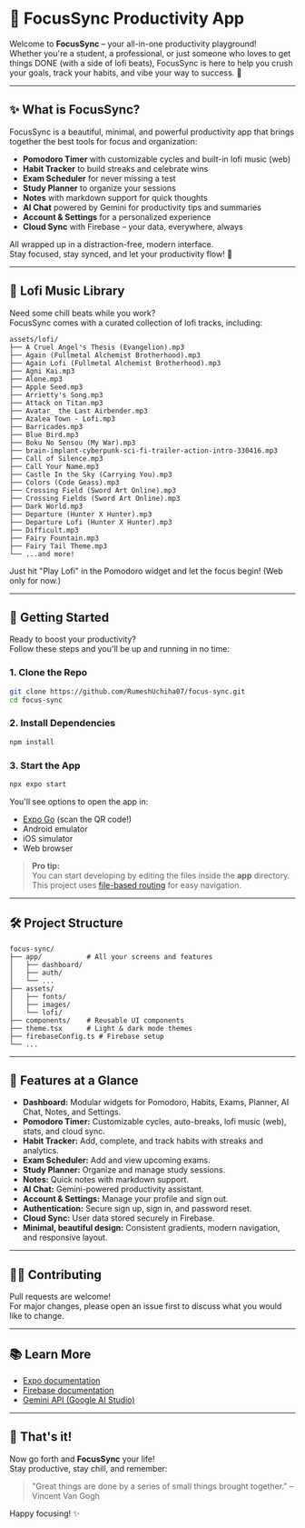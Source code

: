 
# 🎯 FocusSync Productivity App

Welcome to **FocusSync** – your all-in-one productivity playground!  
Whether you're a student, a professional, or just someone who loves to get things DONE (with a side of lofi beats), FocusSync is here to help you crush your goals, track your habits, and vibe your way to success. 🚀

---

## ✨ What is FocusSync?

FocusSync is a beautiful, minimal, and powerful productivity app that brings together the best tools for focus and organization:

- **Pomodoro Timer** with customizable cycles and built-in lofi music (web)
- **Habit Tracker** to build streaks and celebrate wins
- **Exam Scheduler** for never missing a test
- **Study Planner** to organize your sessions
- **Notes** with markdown support for quick thoughts
- **AI Chat** powered by Gemini for productivity tips and summaries
- **Account & Settings** for a personalized experience
- **Cloud Sync** with Firebase – your data, everywhere, always

All wrapped up in a distraction-free, modern interface.  
Stay focused, stay synced, and let your productivity flow! 🌊

---

## 🎵 Lofi Music Library

Need some chill beats while you work?  
FocusSync comes with a curated collection of lofi tracks, including:

```
assets/lofi/
├── A Cruel Angel's Thesis (Evangelion).mp3
├── Again (Fullmetal Alchemist Brotherhood).mp3
├── Again Lofi (Fullmetal Alchemist Brotherhood).mp3
├── Agni Kai.mp3
├── Alone.mp3
├── Apple Seed.mp3
├── Arrietty's Song.mp3
├── Attack on Titan.mp3
├── Avatar_ the Last Airbender.mp3
├── Azalea Town - Lofi.mp3
├── Barricades.mp3
├── Blue Bird.mp3
├── Boku No Sensou (My War).mp3
├── brain-implant-cyberpunk-sci-fi-trailer-action-intro-330416.mp3
├── Call of Silence.mp3
├── Call Your Name.mp3
├── Castle In the Sky (Carrying You).mp3
├── Colors (Code Geass).mp3
├── Crossing Field (Sword Art Online).mp3
├── Crossing Fields (Sword Art Online).mp3
├── Dark World.mp3
├── Departure (Hunter X Hunter).mp3
├── Departure Lofi (Hunter X Hunter).mp3
├── Difficult.mp3
├── Fairy Fountain.mp3
├── Fairy Tail Theme.mp3
└── ...and more!
```

Just hit "Play Lofi" in the Pomodoro widget and let the focus begin! (Web only for now.)

---

## 🚀 Getting Started

Ready to boost your productivity?  
Follow these steps and you'll be up and running in no time:

### 1. **Clone the Repo**

```bash
git clone https://github.com/RumeshUchiha07/focus-sync.git
cd focus-sync
```

### 2. **Install Dependencies**

```bash
npm install
```

### 3. **Start the App**

```bash
npx expo start
```

You'll see options to open the app in:

- [Expo Go](https://expo.dev/go) (scan the QR code!)
- Android emulator
- iOS simulator
- Web browser

> **Pro tip:**  
> You can start developing by editing the files inside the **app** directory.  
> This project uses [file-based routing](https://docs.expo.dev/router/introduction) for easy navigation.

---

## 🛠️ Project Structure

```
focus-sync/
├── app/           # All your screens and features
│   ├── dashboard/
│   ├── auth/
│   └── ...
├── assets/
│   ├── fonts/
│   ├── images/
│   └── lofi/
├── components/    # Reusable UI components
├── theme.tsx      # Light & dark mode themes
├── firebaseConfig.ts # Firebase setup
└── ...
```

---

## 🌈 Features at a Glance

- **Dashboard:** Modular widgets for Pomodoro, Habits, Exams, Planner, AI Chat, Notes, and Settings.
- **Pomodoro Timer:** Customizable cycles, auto-breaks, lofi music (web), stats, and cloud sync.
- **Habit Tracker:** Add, complete, and track habits with streaks and analytics.
- **Exam Scheduler:** Add and view upcoming exams.
- **Study Planner:** Organize and manage study sessions.
- **Notes:** Quick notes with markdown support.
- **AI Chat:** Gemini-powered productivity assistant.
- **Account & Settings:** Manage your profile and sign out.
- **Authentication:** Secure sign up, sign in, and password reset.
- **Cloud Sync:** User data stored securely in Firebase.
- **Minimal, beautiful design:** Consistent gradients, modern navigation, and responsive layout.

---

## 🧑‍💻 Contributing

Pull requests are welcome!  
For major changes, please open an issue first to discuss what you would like to change.

---

## 📚 Learn More

- [Expo documentation](https://docs.expo.dev/)
- [Firebase documentation](https://firebase.google.com/docs)
- [Gemini API (Google AI Studio)](https://aistudio.google.com/app/apikey)

---

## 🎉 That's it!

Now go forth and **FocusSync** your life!  
Stay productive, stay chill, and remember:  
> "Great things are done by a series of small things brought together." – Vincent Van Gogh

Happy focusing! ✨
```
